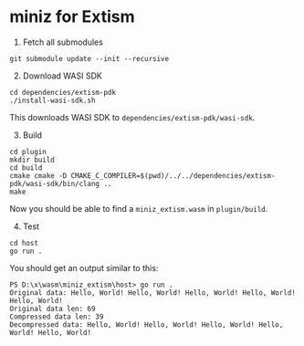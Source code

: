 # miniz for Extism

1. Fetch all submodules

```
git submodule update --init --recursive
```

2. Download WASI SDK

```
cd dependencies/extism-pdk
./install-wasi-sdk.sh
```

This downloads WASI SDK to `dependencies/extism-pdk/wasi-sdk`.

3. Build
```
cd plugin
mkdir build
cd build
cmake cmake -D CMAKE_C_COMPILER=$(pwd)/../../dependencies/extism-pdk/wasi-sdk/bin/clang ..
make
```

Now you should be able to find a `miniz_extism.wasm` in `plugin/build`.

4. Test
```
cd host
go run .
```

You should get an output similar to this:
```
PS D:\x\wasm\miniz_extism\host> go run .
Original data: Hello, World! Hello, World! Hello, World! Hello, World! Hello, World!
Original data len: 69
Compressed data len: 39
Decompressed data: Hello, World! Hello, World! Hello, World! Hello, World! Hello, World!
```